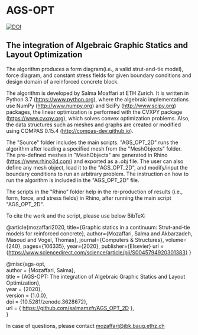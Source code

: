 # AGS-OPT
<a href="https://zenodo.org/badge/latestdoi/235868917"><img src="https://zenodo.org/badge/235868917.svg" alt="DOI"></a>

## The integration of Algebraic Graphic Statics and Layout Optimization

The algorithm produces a form diagram(i.e., a valid strut-and-tie model), force diagram, and constant stress fields for given boundary conditions and design domain of a reinforced concrete block.

The algorithm is developed by Salma Moaffari at ETH Zurich. It is written in Python 3.7 (https://www.python.org), where the algebraic implementations use NumPy (http://www.numpy.org) and SciPy (http://www.scipy.org) packages, the linear optimization is performed with the CVXPY package (https://www.cvxpy.org), which solves convex optimization problems. Also, the data structures such as meshes and graphs are created or modified using COMPAS 0.15.4 (http://compas-dev.github.io).

The "Source" folder includes the main scripts. "AGS_OPT_2D" runs the algorithm after loading a specified mesh from the "MeshObjects" folder. The pre-defined meshes in "MeshObjects" are generated in Rhino (https://www.rhino3d.com) and exported as a *.obj* file. The user can also define any mesh object, load it to the "AGS_OPT_2D", and modify/input the boundary conditions to run an arbitrary problem. The instruction on how to run the algorithm is included in the "AGS_OPT_2D" file. 

The scripts in the "Rhino" folder help in the re-production of results (i.e., form, force, and stress fields) in Rhino, after running the main script "AGS_OPT_2D". 

To cite the work and the script, please use below BibTeX:

@article{mozaffari2020,
  title={Graphic statics in a continuum: Strut-and-tie models for reinforced concrete},
  author={Mozaffari, Salma and Akbarzadeh, Masoud and Vogel, Thomas},
  journal={Computers \& Structures},
  volume={240},
  pages={106335},
  year={2020},
  publisher={Elsevier}
  url = {https://www.sciencedirect.com/science/article/pii/S0045794920301383}
}


@misc{ags-opt,<br/>
  author = {Mozaffari, Salma},<br/>
  title = {AGS-OPT: The integration of Algebraic Graphic Statics and Layout Optimization},<br/>
  year = {2020},<br/>
  version = {1.0.0},<br/>
  doi = {10.5281/zenodo.3628672},<br/>
  url = { https://github.com/salmamzfr/AGS_OPT_2D },<br/>
}


In case of questions, please contact mozaffari@ibk.baug.ethz.ch
